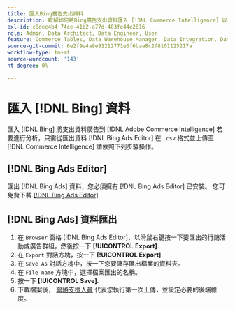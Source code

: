 ```yaml
---
title: 匯入Bing廣告支出資料
description: 瞭解如何將Bing廣告支出資料匯入 [!DNL Commerce Intelligence] 以進行分析。
exl-id: c8dec4b4-74ce-41b2-a77d-403fe44e2816
role: Admin, Data Architect, Data Engineer, User
feature: Commerce Tables, Data Warehouse Manager, Data Integration, Data Import/Export
source-git-commit: 6e2f9e4a9e91212771e6f6baa8c2f8101125217a
workflow-type: tm+mt
source-wordcount: '143'
ht-degree: 0%

---
```


# 匯入 [!DNL Bing] 資料

匯入 [!DNL Bing] 將支出資料廣告到 [!DNL Adobe Commerce Intelligence] 若要進行分析，只需從匯出資料 [!DNL Bing Ads Editor] 在 `.csv` 格式並上傳至 [!DNL Commerce Intelligence] 請依照下列步驟操作。

## [!DNL Bing Ads Editor]

匯出 [!DNL Bing Ads] 資料，您必須擁有 [!DNL Bing Ads Editor] 已安裝。 您可免費下載 [[!DNL Bing Ads Editor]](https://about.ads.microsoft.com/en-us/solutions/tools/editor).

## [!DNL Bing Ads] 資料匯出

1. 在 `Browser` 窗格 [!DNL Bing Ads Editor]，以滑鼠右鍵按一下要匯出的行銷活動或廣告群組，然後按一下 **[!UICONTROL Export]**.
1. 在 `Export` 對話方塊，按一下 **[!UICONTROL Export]**.
1. 在 `Save As` 對話方塊中，按一下您要儲存匯出檔案的資料夾。
1. 在 `File name` 方塊中，選擇檔案匯出的名稱。
1. 按一下 **[!UICONTROL Save]**.
1. 下載檔案後，  [聯絡支援人員](https://experienceleague.adobe.com/docs/commerce-knowledge-base/kb/troubleshooting/miscellaneous/mbi-service-policies.html) 代表您執行第一次上傳，並設定必要的後端維度。
